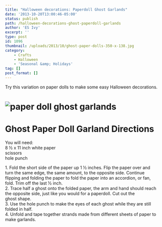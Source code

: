```yaml
---
title: "Halloween decorations: Paperdoll Ghost Garlands"
date: '2013-10-20T13:00:46-05:00'
status: publish
path: /halloween-decorations-ghost-paperdoll-garlands
author: 'ES Ivy'
excerpt: ''
type: post
id: 1096
thumbnail: /uploads/2013/10/ghost-paper-dolls-350-x-138.jpg
category:
    - Crafts
    - Halloween
    - 'Seasonal &amp; Holidays'
tag: []
post_format: []
---
```

Try this variation on paper dolls to make some easy Halloween decorations.

![paper doll ghost garlands](/uploads/2013/10/ghost-paper-dolls-350-x-138.jpg)
================================================================================

Ghost Paper Doll Garland Directions
===================================

You will need:  
8 ½ x 11 inch white paper  
scissors  
hole punch

1\. Fold the short side of the paper up 1 ½ inches. Flip the paper over and turn the same edge, the same amount, to the opposite side. Continue  
flipping and folding the paper to fold the paper into an accordion, or fan, fold. Trim off the last ½ inch.  
2\. Trace half a ghost onto the folded paper, the arm and hand should reach the opposite side, just like you would for a paperdoll. Cut out the  
ghost shape.  
3\. Use the hole punch to make the eyes of each ghost while they are still folded in half.  
4\. Unfold and tape together strands made from different sheets of paper to make garlands.